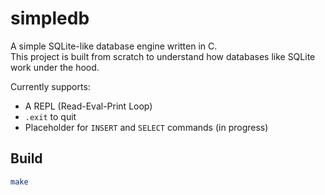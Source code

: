 # simpledb

A simple SQLite-like database engine written in C.  
This project is built from scratch to understand how databases like SQLite work under the hood.

Currently supports:
- A REPL (Read-Eval-Print Loop)
- `.exit` to quit
- Placeholder for `INSERT` and `SELECT` commands (in progress)

## Build
```bash
make